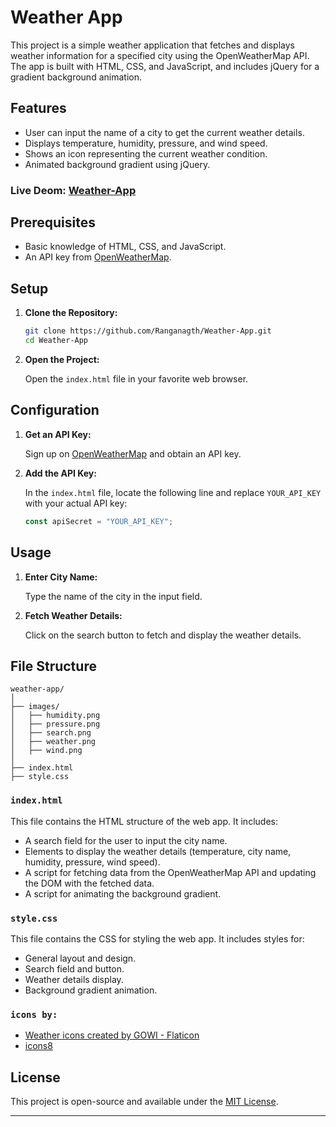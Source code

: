 # Weather App

This project is a simple weather application that fetches and displays weather information for a specified city using the OpenWeatherMap API. The app is built with HTML, CSS, and JavaScript, and includes jQuery for a gradient background animation.


## Features

- User can input the name of a city to get the current weather details.
- Displays temperature, humidity, pressure, and wind speed.
- Shows an icon representing the current weather condition.
- Animated background gradient using jQuery.

### Live Deom: [Weather-App](https://weather-app.xtgem.com/)

## Prerequisites

- Basic knowledge of HTML, CSS, and JavaScript.
- An API key from [OpenWeatherMap](https://openweathermap.org/).

## Setup

1. **Clone the Repository:**

   ```sh
   git clone https://github.com/Ranganagth/Weather-App.git
   cd Weather-App
   ```

2. **Open the Project:**

   Open the `index.html` file in your favorite web browser.

## Configuration

1. **Get an API Key:**

   Sign up on [OpenWeatherMap](https://openweathermap.org/) and obtain an API key.

2. **Add the API Key:**

   In the `index.html` file, locate the following line and replace `YOUR_API_KEY` with your actual API key:

   ```javascript
   const apiSecret = "YOUR_API_KEY";
   ```

## Usage

1. **Enter City Name:**

   Type the name of the city in the input field.

2. **Fetch Weather Details:**

   Click on the search button to fetch and display the weather details.

## File Structure

```plaintext
weather-app/
│
├── images/
│   ├── humidity.png
│   ├── pressure.png
│   ├── search.png
│   ├── weather.png
│   ├── wind.png
│
├── index.html
├── style.css
```

### `index.html`

This file contains the HTML structure of the web app. It includes:
- A search field for the user to input the city name.
- Elements to display the weather details (temperature, city name, humidity, pressure, wind speed).
- A script for fetching data from the OpenWeatherMap API and updating the DOM with the fetched data.
- A script for animating the background gradient.

### `style.css`

This file contains the CSS for styling the web app. It includes styles for:
- General layout and design.
- Search field and button.
- Weather details display.
- Background gradient animation.

### `icons by:`
-  <a href="https://www.flaticon.com/free-icons/weather" title="weather icons">Weather icons created by GOWI - Flaticon</a>
-  <a href="https://icons8.com/" title="icons8">icons8</a>

## License

This project is open-source and available under the [MIT License](LICENSE).

---
